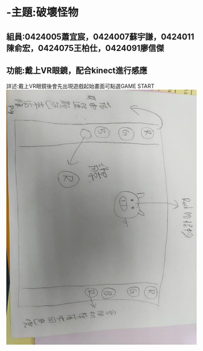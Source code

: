 # -主題:破壞怪物
組員:0424005蕭宜宸，0424007蘇宇謙，0424011陳俞宏，0424075王柏仕，0424091廖信傑
---
功能:戴上VR眼鏡，配合kinect進行感應
-----
詳述:戴上VR眼鏡後會先出現遊戲起始畫面可點選GAME START
![遊戲畫面](123.jpg)
